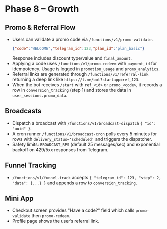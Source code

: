# Phase 8 – Growth

## Promo & Referral Flow
- Users can validate a promo code via `/functions/v1/promo-validate`.
  ```json
  {"code":"WELCOME","telegram_id":123,"plan_id":"plan_basic"}
  ```
  Response includes discount type/value and `final_amount`.
- Applying a code uses `/functions/v1/promo-redeem` with `payment_id` for idempotency. Usage is logged in `promotion_usage` and `promo_analytics`.
- Referral links are generated through `/functions/v1/referral-link` returning a deep link like `https://t.me/bot?startapp=ref_123`.
- When the bot receives `/start` with `ref_<id>` or `promo_<code>`, it records a row in `conversion_tracking` (step 1) and stores the data in `user_sessions.promo_data`.

## Broadcasts
- Dispatch a broadcast with `/functions/v1/broadcast-dispatch` `{ "id": "uuid" }`.
- A cron runner `/functions/v1/broadcast-cron` polls every 5 minutes for rows with `delivery_status='scheduled'` and triggers the dispatcher.
- Safety limits: `BROADCAST_RPS` (default 25 messages/sec) and exponential backoff on 429/5xx responses from Telegram.

## Funnel Tracking
- `/functions/v1/funnel-track` accepts `{ "telegram_id": 123, "step": 2, "data": {...} }` and appends a row to `conversion_tracking`.

## Mini App
- Checkout screen provides "Have a code?" field which calls `promo-validate` then `promo-redeem`.
- Profile page shows the user’s referral link.

